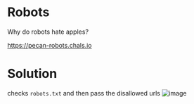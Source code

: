# Robots
Why do robots hate apples?

 https://pecan-robots.chals.io
# Solution
checks `robots.txt` and then pass the disallowed urls
![image](https://github.com/LAVANYA-PIDIKITI/PECAN-_Main-Prelims/assets/98797256/399c7456-2440-4dcb-9b4d-815e34fc00f4)
